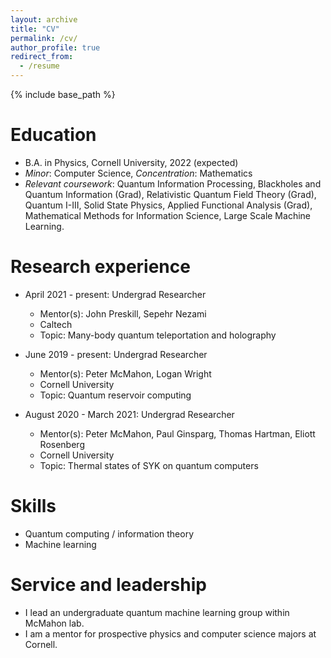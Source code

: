 ```yaml
---
layout: archive
title: "CV"
permalink: /cv/
author_profile: true
redirect_from:
  - /resume
---
```


{% include base_path %}

Education
======
* B.A. in Physics, Cornell University, 2022 (expected)
* *Minor*: Computer Science, *Concentration*: Mathematics
* *Relevant coursework*: Quantum Information Processing, Blackholes and Quantum Information (Grad), Relativistic Quantum Field Theory (Grad), Quantum I-III, Solid State Physics, Applied Functional Analysis (Grad), Mathematical Methods for Information Science, Large Scale Machine Learning.

Research experience
======
* April 2021 - present: Undergrad Researcher
  * Mentor(s): John Preskill, Sepehr Nezami
  * Caltech
  * Topic: Many-body quantum teleportation and holography

* June 2019 - present: Undergrad Researcher
  * Mentor(s): Peter McMahon, Logan Wright
  * Cornell University
  * Topic: Quantum reservoir computing

* August 2020 - March 2021: Undergrad Researcher
  * Mentor(s): Peter McMahon, Paul Ginsparg, Thomas Hartman, Eliott Rosenberg
  * Cornell University
  * Topic: Thermal states of SYK on quantum computers
  
Skills
======
* Quantum computing / information theory
* Machine learning

<!-- Publications
======
  <ul>{% for post in site.publications %}
    {% include archive-single-cv.html %}
  {% endfor %}</ul>
  
Talks
======
  <ul>{% for post in site.talks %}
    {% include archive-single-talk-cv.html %}
  {% endfor %}</ul>
  
Teaching
======
  <ul>{% for post in site.teaching %}
    {% include archive-single-cv.html %}
  {% endfor %}</ul> -->
  
Service and leadership
======
* I lead an undergraduate quantum machine learning group within McMahon lab.
* I am a mentor for prospective physics and computer science majors at Cornell.
